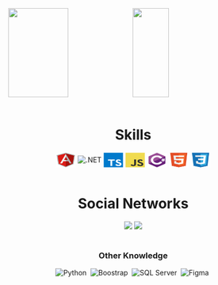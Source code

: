 <div>
  <img width="49%" height="180em" src="https://github-readme-stats.vercel.app/api?username=davillawitte&show_icons=true&theme=great-gatsby&count_private=true"/>
  <img width="38%" height="180em" src="https://github-readme-stats.vercel.app/api/top-langs/?username=davillawitte&layout=compact&theme=great-gatsby"/>
</div>

<div  align="center"> 
  <div style="display: inline_block"><br>
    <h1 align="center">Skills</h1>
    <img align="center" alt="David-Angular" height="30" width="40" src="https://raw.githubusercontent.com/devicons/devicon/master/icons/angularjs/angularjs-original.svg">
    <img align="center" alt=".NET" height="30" width="40" src="https://raw.githubusercontent.com/dotnet/brand/master/logo/dotnet-logo.png">
    <img align="center" alt="David-TypeScript" height="30" width="40" src="https://raw.githubusercontent.com/devicons/devicon/master/icons/typescript/typescript-original.svg">
    <img align="center" alt="David-JavaScript" height="30" width="40" src="https://raw.githubusercontent.com/devicons/devicon/master/icons/javascript/javascript-original.svg">
    <img align="center" alt="David-Csharp" height="30" width="40" src="https://raw.githubusercontent.com/devicons/devicon/master/icons/csharp/csharp-original.svg">
    <img align="center" alt="David-HTML" height="30" width="40" src="https://raw.githubusercontent.com/devicons/devicon/master/icons/html5/html5-original.svg">
    <img align="center" alt="David-CSS" height="30" width="40" src="https://raw.githubusercontent.com/devicons/devicon/master/icons/css3/css3-original.svg">
  </div>

  <br>
  <h1 align="center">Social Networks</h1>
  <a href = "mailto:davilla.witte@gmail.com"><img src="https://img.shields.io/badge/-Gmail-%23333?style=for-the-badge&logo=gmail" target="_blank"></a>
  <a href="https://www.linkedin.com/in/ros%C3%A2ngela-d-avilla-2060b6282" target="_blank"><img src="https://img.shields.io/badge/-LinkedIn-%230077B5?style=for-the-badge&logo=linkedin&logoColor=white" target="_blank"></a>
  <br><br>

  ### Other Knowledge
  ![Python](https://img.shields.io/badge/-python-0D1117?style=for-the-badge&logo=python&logoColor=1572B6&labelColor=0D1117)&nbsp;
  ![Boostrap](https://img.shields.io/badge/-boostrap-0D1117?style=for-the-badge&logo=bootstrap&labelColor=0D1117)&nbsp;
  ![SQL Server](https://img.shields.io/badge/-sql%20server-0D1117?style=for-the-badge&logo=Microsoft%20SQL%20Server&labelColor=0D1117)&nbsp;
  ![Figma](https://img.shields.io/badge/-figma-0D1117?style=for-the-badge&logo=figma&labelColor=0D1117)&nbsp; 
</div>

